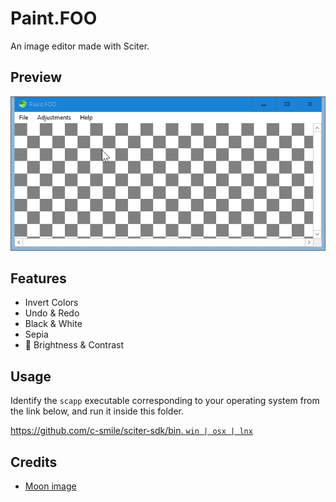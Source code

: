 # Paint.FOO

An image editor made with Sciter.

## Preview

![preview](preview.gif)

## Features

- Invert Colors
- Undo & Redo
- Black & White
- Sepia
- :construction: Brightness & Contrast

## Usage

Identify the `scapp` executable corresponding to your operating system from the link below, and run it inside this folder.

[https://github.com/c-smile/sciter-sdk/bin. `win | osx | lnx`](https://github.com/c-smile/sciter-sdk)

## Credits

- [Moon image](https://www.freeiconspng.com/img/44682)